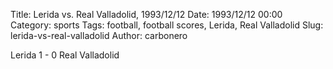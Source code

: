 Title: Lerida vs. Real Valladolid, 1993/12/12
Date: 1993/12/12 00:00
Category: sports
Tags: football, football scores, Lerida, Real Valladolid
Slug: lerida-vs-real-valladolid
Author: carbonero


Lerida 1 - 0 Real Valladolid
